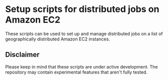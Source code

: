 # Setup scripts for distributed jobs on Amazon EC2
These scripts can be used to set up and manage distributed jobs on a list of geographically distributed Amazon EC2 instances.

## Disclaimer
Please keep in mind that these scripts are under active development. The repository may contain experimental features that aren't fully tested.
